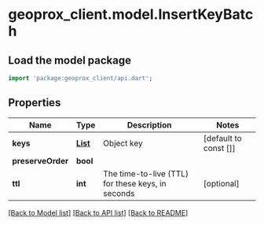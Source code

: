 # geoprox_client.model.InsertKeyBatch

## Load the model package
```dart
import 'package:geoprox_client/api.dart';
```

## Properties
Name | Type | Description | Notes
------------ | ------------- | ------------- | -------------
**keys** | [**List<InsertKey>**](InsertKey.md) | Object key | [default to const []]
**preserveOrder** | **bool** |  | 
**ttl** | **int** | The time-to-live (TTL) for these keys, in seconds | [optional] 

[[Back to Model list]](../README.md#documentation-for-models) [[Back to API list]](../README.md#documentation-for-api-endpoints) [[Back to README]](../README.md)


